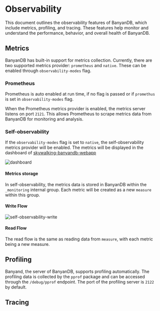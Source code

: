 # Observability

This document outlines the observability features of BanyanDB, which include metrics, profiling, and tracing. These features help monitor and understand the performance, behavior, and overall health of BanyanDB.

## Metrics

BanyanDB has built-in support for metrics collection. Currently, there are two supported metrics provider: `prometheus` and `native`. These can be enabled through `observability-modes` flag. 

### Prometheus

Prometheus is auto enabled at run time, if no flag is passed or if `promethus` is set in `observability-modes` flag.

When the Prometheus metrics provider is enabled, the metrics server listens on port `2121`. This allows Prometheus to scrape metrics data from BanyanDB for monitoring and analysis.


### Self-observability 

If the `observability-modes` flag is set to `native`, the self-observability metrics provider will be enabled. The metrics will be displayed in the dashboard of [skywalking-banyandb-webapp](http://localhost:17913/) 

![dashboard](https://skywalking.apache.org/doc-graph/banyandb/v0.7.0/dashboard.png)

#### Metrics storage 

In self-observability, the metrics data is stored in BanyanDB within the ` _monitoring` internal group. Each metric will be created as a new `measure` within this group.

#### Write Flow

![self-observability-write](https://skywalking.apache.org/doc-graph/banyandb/v0.7.0/self-observability-write.png)

#### Read Flow
The read flow is the same as reading data from `measure`, with each metric being a new measure.

## Profiling

Banyand, the server of BanyanDB, supports profiling automatically. The profiling data is collected by the `pprof` package and can be accessed through the `/debug/pprof` endpoint. The port of the profiling server is `2122` by default.

## Tracing
